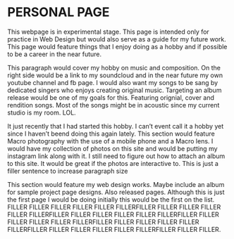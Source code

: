 <!DOCTYPE html>
<html>
    <meta charset="UTF-8">

<head>
    <h1 class="head1"> PERSONAL PAGE </h1>
<link rel="stylesheet" type="text/css" href="stylesheets/PersonalPage.css">
    
</head>
<body>
<link rel="stylesheet" type="text/css" href="stylesheets/PersonalPage.css">
  
<p class="intro">This webpage is in experimental stage. This page is intended only for practice in Web Design but would also serve as a guide for my future work. This page would feature things that I enjoy doing as a hobby and if possible to be a career in the near future.
  
<p class="par1">This paragraph would cover my hobby on music and composition. On the right side would be a link to my soundcloud and in the near future my own youtube channel and fb page. I would also want my songs to be sang by dedicated singers who enjoys creating original music. Targeting an album release would be one of my goals for this. Featuring orignial, cover and rendition songs. Most of the songs might be in acoustic since my current studio is my room. LOL.</p>
  
<p class="par2">It just recently that I had started this hobby. I can’t event call it a hobby yet since I haven’t beend doing this again lately. This section would feature Macro photography with the use of a mobile phone and a Macro lens. I would have my collection of photos on this site and would be putting my instagram link along with it. I still need to figure out how to attach an album to this site. It would be great if the photos are interactive to. This is just a filler sentence to increase paragraph size</p>
  
  
<p class="par3">This section would feature my web design works. Maybe include an album for sample project page designs. Also released pages. Although this is just the first page I would be doing initially this would be the first on the list. FILLER FILLER FILLER FILLER FILLER FILLERFILLER FILLER FILLER FILLER FILLER FILLERFILLER FILLER FILLER FILLER FILLER FILLERFILLER FILLER FILLER FILLER FILLER FILLERFILLER FILLER FILLER FILLER FILLER FILLERFILLER FILLER FILLER FILLER FILLER FILLERFILLER FILLER FILLER.</p>  

</body>
</html>
